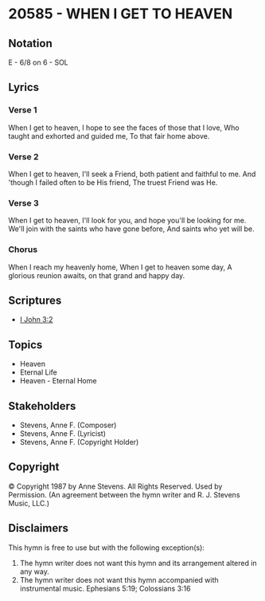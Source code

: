 # 20585 - WHEN I GET TO HEAVEN

## Notation

E - 6/8 on 6 - SOL

## Lyrics

### Verse 1

When I get to heaven, I hope to see the faces of those that I love, Who taught and exhorted and guided me, To that fair home above.

### Verse 2

When I get to heaven, I'll seek a Friend, both patient and faithful to me. And 'though I failed often to be His friend, The truest Friend was He.

### Verse 3

When I get to heaven, I'll look for you, and hope you'll be looking for me. We'll join with the saints who have gone before, And saints who yet will be.

### Chorus

When I reach my heavenly home, When I get to heaven some day, A glorious reunion awaits, on that grand and happy day.


## Scriptures

- [I John 3:2](https://www.biblegateway.com/passage/?search=I%20John%203%3A2)

## Topics

- Heaven
- Eternal Life
- Heaven - Eternal Home

## Stakeholders

- Stevens, Anne F. (Composer)
- Stevens, Anne F. (Lyricist)
- Stevens, Anne F. (Copyright Holder)

## Copyright

© Copyright 1987 by Anne Stevens. All Rights Reserved. Used by Permission.
(An agreement between the hymn writer and R. J. Stevens Music, LLC.)

## Disclaimers

This hymn is free to use but with the following exception(s):
1. The hymn writer does not want this hymn and its arrangement altered in any way.
2. The hymn writer does not want this hymn accompanied with instrumental music.
Ephesians 5:19; Colossians 3:16

